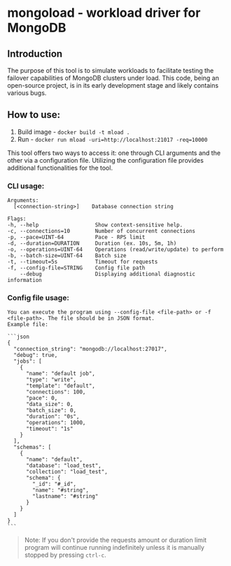 # mongoload - workload driver for MongoDB 

## Introduction
The purpose of this tool is to simulate workloads to facilitate testing the failover capabilities of MongoDB clusters under load. This code, being an open-source project, is in its early development stage and likely contains various bugs.


## How to use:
1. Build image - `docker build -t mload .`
2. Run - `docker run mload -uri=http://localhost:21017 -req=10000`

This tool offers two ways to access it: one through CLI arguments and the other via a configuration file. Utilizing the configuration file provides additional functionalities for the tool.

### CLI usage:
    Arguments:
      [<connection-string>]    Database connection string

    Flags:
    -h, --help                  Show context-sensitive help.
    -c, --connections=10        Number of concurrent connections
    -p, --pace=UINT-64          Pace - RPS limit
    -d, --duration=DURATION     Duration (ex. 10s, 5m, 1h)
    -o, --operations=UINT-64    Operations (read/write/update) to perform
    -b, --batch-size=UINT-64    Batch size
    -t, --timeout=5s            Timeout for requests
    -f, --config-file=STRING    Config file path
        --debug                 Displaying additional diagnostic information


### Config file usage:
    You can execute the program using --config-file <file-path> or -f <file-path>. The file should be in JSON format. 
    Example file:

    ```json
    {
      "connection_string": "mongodb://localhost:27017",
      "debug": true,
      "jobs": [
        {
          "name": "default job",
          "type": "write",
          "template": "default",
          "connections": 100,
          "pace": 0,
          "data_size": 0,
          "batch_size": 0,
          "duration": "0s",
          "operations": 1000,
          "timeout": "1s"
        }
      ],
      "schemas": [
        {
          "name": "default",
          "database": "load_test",
          "collection": "load_test",
          "schema": {
            "_id": "#_id",
            "name": "#string",
            "lastname": "#string"
          }
        }
      ]
    }
    ```

> Note:
> If you don't provide the requests amount or duration limit program will continue running 
> indefinitely unless it is manually stopped by pressing `ctrl-c`. 
